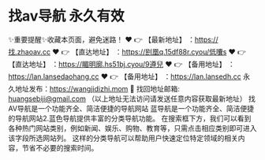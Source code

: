 # 找av导航 永久有效

✨重要提醒✨收藏本页面，避免迷路！
❤️ 👉 【最新地址】 ：https://找.zhaoav.cc
❤️ 👉 【直达地址】 ：https://刡凰q.15df88r.cyou/低囔s
❤️ 👉 【直达地址】 ：https://睸明廓.hs51bj.cyou/9遵兒
❤️ 👉 【备用地址】 ：https://lan.lansedaohang.cc
❤️ 👉 【备用地址】 ：https://lan.lansedh.cc
永久地址发布：https://wangjidizhi.mom
📧 找回地址邮箱: huangsebiji@gmail.com （以上地址无法访问请发送任意内容获取最新地址）
找AV导航是一个功能齐全、简洁便捷的导航网站
蓝导航是一个功能齐全、简洁便捷的导航网站2.蓝色导航提供丰富的分类导航功能。 在搜索框下方，我们可以看到各种热门网站类别，例如新闻、娱乐、购物、教育等，只需点击相应类别即可进入该字段所选网站列。 这样的分类导航可以帮助用户快速定位特定领域的相关内容，节省不必要的搜索时间。
